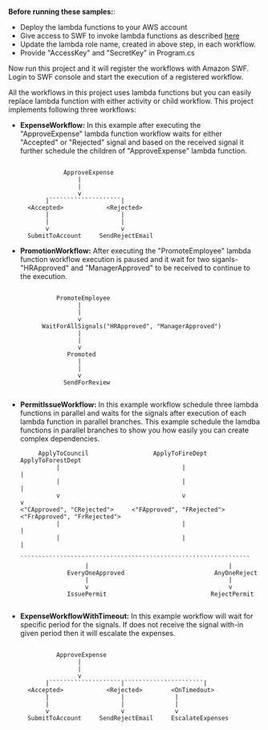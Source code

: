 
**Before running these samples:**:
* Deploy the lambda functions to your AWS account
* Give access to SWF to invoke lambda functions as described [here](https://docs.aws.amazon.com/amazonswf/latest/awsflowguide/lambda-task.html)
* Update the lambda role name, created in above step, in each workflow.
* Provide "AccessKey" and "SecretKey" in Program.cs

Now run this project and it will register the workflows with Amazon SWF. Login to SWF console and start the execution of a registered workflow. 

All the workflows in this project uses lambda functions but you can easily replace lambda function with either activity or child workflow. This project implements following three workflows:

* **ExpenseWorkflow:** In this example after executing the "ApproveExpense" lambda function workflow waits for either "Accepted" or "Rejected" signal and based on the received signal it further schedule the children of "ApproveExpense" lambda function.

  ```

              ApproveExpense          
                  |
                  |
                  v
         |````````````````````|
    <Accepted>            <Rejected>
         |                    |
         |                    |
         v                    v
    SubmitToAccount     SendRejectEmail  
  ```            
            
* **PromotionWorkflow:** After executing the "PromoteEmployee" lambda function workflow execution is paused and it wait for two siganls- "HRApproved" and "ManagerApproved" to be received to continue to the execution.

  ```

            PromoteEmployee          
                  |
                  |
                  v
        WaitForAllSignals("HRApproved", "ManagerApproved")
                  |
                  |
                  v
               Promoted
                  |
                  |
                  v
              SendForReview
   
  ```

* **PermitIssueWorkflow:** In this example workflow schedule three lambda functions in parallel and waits for the signals after execution of each lambda function in parallel branches. This example schedule the lamdba functions in parallel branches to show you how easily you can create complex dependencies.

  ```
       ApplyToCouncil                  ApplyToFireDept              ApplyToForestDept
            |                                  |                           |
            |                                  |                           |
            v                                  v                           v
  <"CApproved", "CRejected">     <"FApproved", "FRejected">   <"FrApproved", "FrRejected">  
            |                                  |                           |
            |                                  |                           |
            ````````````````````````````````````````````````````````````````
                    |                                       |
               EveryOneApproved                         AnyOneReject
                    |                                       |
                    v                                       v
               IssuePermit                             RejectPermit


  ```

* **ExpenseWorkflowWithTimeout:** In this example workflow will wait for specific period for the signals. If does not receive the signal with-in given period then it will escalate the expenses.


  ```

			ApproveExpense          
			      |
			      |
			      v
         |````````````````````|``````````````````````|
    <Accepted>            <Rejected>		<OnTimedout>	
         |                    |			     |
         |                    |			     |
         v                    v			     v
    SubmitToAccount     SendRejectEmail		EscalateExpenses
  ```   
